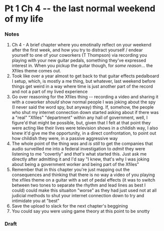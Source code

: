 # Pt 1 Ch 4 -- the last normal weekend of my life

### Notes
1. Ch 4 - A brief chapter where you emotinally reflect on your weekend after the first week, and how you try to distract yourself / endear yourself to one of your coworkers (T Thompson) via recording you playing with your new guitar pedals, something they've expressed interest in. When you pickup the guitar though, for _some reason_... the Xfiles theme comes out.
1. Took like over a year almost to get back to that guitar effects pedalboard I setup, which, is mostly a me thing, but whatever, last weekend before things get weird in a way where time is just another part of the record and not a part of my lived experience
1. Go over reasoning for the Xfiles thing -- recording a video and sharing it with a coworker _should_ show normal people I was joking about the spy (I never said the word spy, but anyway) thing. If, somehow, the people who shut my internet connection down started asking about if there was a "real" "Xfiles" "department" within any hall of government, well, I figure'd that might be possible, but, given that I felt at that point they were acting like their lives were television shows in a childish way, I also knew it'd give me the opportunity, in a direct confrontation, to point out how childish they were, in a passive aggressive way
1. The whole point of the thing _was_ and _is still_ to get the companies that audio surveilled me into a federal investigation to _admit_ they were listening to me "covertly" and _that's_ what started this. Just ask me directly after admitting it and I'd say "I knew, that's why I was joking about being a government worker and being part of the Xfiles"
1. Remember that in this chapter you're just mapping out the consequences and thinking that there is no way a video of you playing the xfiles theme on a guitar with a set of pedal effects (it was to switch between two tones to separate the rhythm and lead lines as best I could) could make this situaiton "worse" as they had just used not at all judicial methods to shut your internet connection down to try and intimidate you at "best"
1. Save the upload to slack for the next chapter's beggining
1. You could say you were using game theory at this point to be snotty

### Draft


